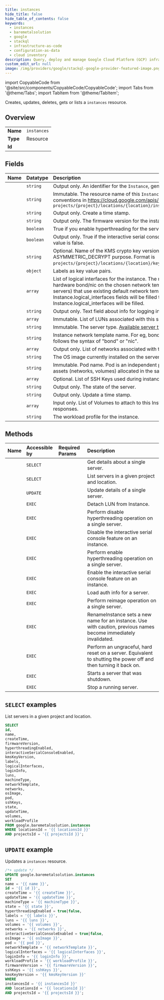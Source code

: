 ```yaml
---
title: instances
hide_title: false
hide_table_of_contents: false
keywords:
  - instances
  - baremetalsolution
  - google
  - stackql
  - infrastructure-as-code
  - configuration-as-data
  - cloud inventory
description: Query, deploy and manage Google Cloud Platform (GCP) infrastructure and resources using SQL
custom_edit_url: null
image: /img/providers/google/stackql-google-provider-featured-image.png
---
```


import CopyableCode from '@site/src/components/CopyableCode/CopyableCode';
import Tabs from '@theme/Tabs';
import TabItem from '@theme/TabItem';

Creates, updates, deletes, gets or lists a <code>instances</code> resource.

## Overview
<table><tbody>
<tr><td><b>Name</b></td><td><code>instances</code></td></tr>
<tr><td><b>Type</b></td><td>Resource</td></tr>
<tr><td><b>Id</b></td><td><CopyableCode code="google.baremetalsolution.instances" /></td></tr>
</tbody></table>

## Fields
| Name | Datatype | Description |
|:-----|:---------|:------------|
| <CopyableCode code="id" /> | `string` | Output only. An identifier for the `Instance`, generated by the backend. |
| <CopyableCode code="name" /> | `string` | Immutable. The resource name of this `Instance`. Resource names are schemeless URIs that follow the conventions in https://cloud.google.com/apis/design/resource_names. Format: `projects/{project}/locations/{location}/instances/{instance}` |
| <CopyableCode code="createTime" /> | `string` | Output only. Create a time stamp. |
| <CopyableCode code="firmwareVersion" /> | `string` | Output only. The firmware version for the instance. |
| <CopyableCode code="hyperthreadingEnabled" /> | `boolean` | True if you enable hyperthreading for the server, otherwise false. The default value is false. |
| <CopyableCode code="interactiveSerialConsoleEnabled" /> | `boolean` | Output only. True if the interactive serial console feature is enabled for the instance, false otherwise. The default value is false. |
| <CopyableCode code="kmsKeyVersion" /> | `string` | Optional. Name of the KMS crypto key version used to encrypt the initial passwords. The key has to have ASYMMETRIC_DECRYPT purpose. Format is `projects/{project}/locations/{location}/keyRings/{keyring}/cryptoKeys/{key}/cryptoKeyVersions/{version}`. |
| <CopyableCode code="labels" /> | `object` | Labels as key value pairs. |
| <CopyableCode code="logicalInterfaces" /> | `array` | List of logical interfaces for the instance. The number of logical interfaces will be the same as number of hardware bond/nic on the chosen network template. For the non-multivlan configurations (for eg, existing servers) that use existing default network template (bondaa-bondaa), both the Instance.networks field and the Instance.logical_interfaces fields will be filled to ensure backward compatibility. For the others, only Instance.logical_interfaces will be filled. |
| <CopyableCode code="loginInfo" /> | `string` | Output only. Text field about info for logging in. |
| <CopyableCode code="luns" /> | `array` | Immutable. List of LUNs associated with this server. |
| <CopyableCode code="machineType" /> | `string` | Immutable. The server type. [Available server types](https://cloud.google.com/bare-metal/docs/bms-planning#server_configurations) |
| <CopyableCode code="networkTemplate" /> | `string` | Instance network template name. For eg, bondaa-bondaa, bondab-nic, etc. Generally, the template name follows the syntax of "bond" or "nic". |
| <CopyableCode code="networks" /> | `array` | Output only. List of networks associated with this server. |
| <CopyableCode code="osImage" /> | `string` | The OS image currently installed on the server. |
| <CopyableCode code="pod" /> | `string` | Immutable. Pod name. Pod is an independent part of infrastructure. Instance can only be connected to the assets (networks, volumes) allocated in the same pod. |
| <CopyableCode code="sshKeys" /> | `array` | Optional. List of SSH Keys used during instance provisioning. |
| <CopyableCode code="state" /> | `string` | Output only. The state of the server. |
| <CopyableCode code="updateTime" /> | `string` | Output only. Update a time stamp. |
| <CopyableCode code="volumes" /> | `array` | Input only. List of Volumes to attach to this Instance on creation. This field won't be populated in Get/List responses. |
| <CopyableCode code="workloadProfile" /> | `string` | The workload profile for the instance. |

## Methods
| Name | Accessible by | Required Params | Description |
|:-----|:--------------|:----------------|:------------|
| <CopyableCode code="get" /> | `SELECT` | <CopyableCode code="instancesId, locationsId, projectsId" /> | Get details about a single server. |
| <CopyableCode code="list" /> | `SELECT` | <CopyableCode code="locationsId, projectsId" /> | List servers in a given project and location. |
| <CopyableCode code="patch" /> | `UPDATE` | <CopyableCode code="instancesId, locationsId, projectsId" /> | Update details of a single server. |
| <CopyableCode code="detach_lun" /> | `EXEC` | <CopyableCode code="instancesId, locationsId, projectsId" /> | Detach LUN from Instance. |
| <CopyableCode code="disable_hyperthreading" /> | `EXEC` | <CopyableCode code="instancesId, locationsId, projectsId" /> | Perform disable hyperthreading operation on a single server. |
| <CopyableCode code="disable_interactive_serial_console" /> | `EXEC` | <CopyableCode code="instancesId, locationsId, projectsId" /> | Disable the interactive serial console feature on an instance. |
| <CopyableCode code="enable_hyperthreading" /> | `EXEC` | <CopyableCode code="instancesId, locationsId, projectsId" /> | Perform enable hyperthreading operation on a single server. |
| <CopyableCode code="enable_interactive_serial_console" /> | `EXEC` | <CopyableCode code="instancesId, locationsId, projectsId" /> | Enable the interactive serial console feature on an instance. |
| <CopyableCode code="load_auth_info" /> | `EXEC` | <CopyableCode code="instancesId, locationsId, projectsId" /> | Load auth info for a server. |
| <CopyableCode code="reimage" /> | `EXEC` | <CopyableCode code="instancesId, locationsId, projectsId" /> | Perform reimage operation on a single server. |
| <CopyableCode code="rename" /> | `EXEC` | <CopyableCode code="instancesId, locationsId, projectsId" /> | RenameInstance sets a new name for an instance. Use with caution, previous names become immediately invalidated. |
| <CopyableCode code="reset" /> | `EXEC` | <CopyableCode code="instancesId, locationsId, projectsId" /> | Perform an ungraceful, hard reset on a server. Equivalent to shutting the power off and then turning it back on. |
| <CopyableCode code="start" /> | `EXEC` | <CopyableCode code="instancesId, locationsId, projectsId" /> | Starts a server that was shutdown. |
| <CopyableCode code="stop" /> | `EXEC` | <CopyableCode code="instancesId, locationsId, projectsId" /> | Stop a running server. |

## `SELECT` examples

List servers in a given project and location.

```sql
SELECT
id,
name,
createTime,
firmwareVersion,
hyperthreadingEnabled,
interactiveSerialConsoleEnabled,
kmsKeyVersion,
labels,
logicalInterfaces,
loginInfo,
luns,
machineType,
networkTemplate,
networks,
osImage,
pod,
sshKeys,
state,
updateTime,
volumes,
workloadProfile
FROM google.baremetalsolution.instances
WHERE locationsId = '{{ locationsId }}'
AND projectsId = '{{ projectsId }}'; 
```

## `UPDATE` example

Updates a <code>instances</code> resource.

```sql
/*+ update */
UPDATE google.baremetalsolution.instances
SET 
name = '{{ name }}',
id = '{{ id }}',
createTime = '{{ createTime }}',
updateTime = '{{ updateTime }}',
machineType = '{{ machineType }}',
state = '{{ state }}',
hyperthreadingEnabled = true|false,
labels = '{{ labels }}',
luns = '{{ luns }}',
volumes = '{{ volumes }}',
networks = '{{ networks }}',
interactiveSerialConsoleEnabled = true|false,
osImage = '{{ osImage }}',
pod = '{{ pod }}',
networkTemplate = '{{ networkTemplate }}',
logicalInterfaces = '{{ logicalInterfaces }}',
loginInfo = '{{ loginInfo }}',
workloadProfile = '{{ workloadProfile }}',
firmwareVersion = '{{ firmwareVersion }}',
sshKeys = '{{ sshKeys }}',
kmsKeyVersion = '{{ kmsKeyVersion }}'
WHERE 
instancesId = '{{ instancesId }}'
AND locationsId = '{{ locationsId }}'
AND projectsId = '{{ projectsId }}';
```
